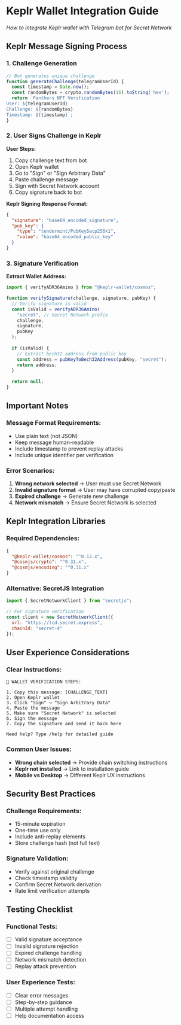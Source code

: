 # Keplr Wallet Integration Guide

*How to integrate Keplr wallet with Telegram bot for Secret Network*

## Keplr Message Signing Process

### 1. Challenge Generation
```javascript
// Bot generates unique challenge
function generateChallenge(telegramUserId) {
  const timestamp = Date.now();
  const randomBytes = crypto.randomBytes(16).toString('hex');
  return `Panthers NFT Verification
User: ${telegramUserId}
Challenge: ${randomBytes}
Timestamp: ${timestamp}`;
}
```

### 2. User Signs Challenge in Keplr

**User Steps:**
1. Copy challenge text from bot
2. Open Keplr wallet
3. Go to "Sign" or "Sign Arbitrary Data"
4. Paste challenge message
5. Sign with Secret Network account
6. Copy signature back to bot

**Keplr Signing Response Format:**
```json
{
  "signature": "base64_encoded_signature",
  "pub_key": {
    "type": "tendermint/PubKeySecp256k1", 
    "value": "base64_encoded_public_key"
  }
}
```

### 3. Signature Verification

**Extract Wallet Address:**
```javascript
import { verifyADR36Amino } from "@keplr-wallet/cosmos";

function verifySignature(challenge, signature, pubKey) {
  // Verify signature is valid
  const isValid = verifyADR36Amino(
    "secret", // Secret Network prefix
    challenge,
    signature,
    pubKey
  );
  
  if (isValid) {
    // Extract bech32 address from public key
    const address = pubKeyToBech32Address(pubKey, "secret");
    return address;
  }
  
  return null;
}
```

## Important Notes

### Message Format Requirements:
- Use plain text (not JSON)
- Keep message human-readable
- Include timestamp to prevent replay attacks
- Include unique identifier per verification

### Error Scenarios:
1. **Wrong network selected** → User must use Secret Network
2. **Invalid signature format** → User may have corrupted copy/paste
3. **Expired challenge** → Generate new challenge
4. **Network mismatch** → Ensure Secret Network is selected

## Keplr Integration Libraries

### Required Dependencies:
```json
{
  "@keplr-wallet/cosmos": "^0.12.x",
  "@cosmjs/crypto": "^0.31.x", 
  "@cosmjs/encoding": "^0.31.x"
}
```

### Alternative: SecretJS Integration
```javascript
import { SecretNetworkClient } from "secretjs";

// For signature verification
const client = new SecretNetworkClient({
  url: "https://lcd.secret.express",
  chainId: "secret-4"
});
```

## User Experience Considerations

### Clear Instructions:
```
🔐 WALLET VERIFICATION STEPS:

1. Copy this message: [CHALLENGE_TEXT]
2. Open Keplr wallet
3. Click "Sign" → "Sign Arbitrary Data"  
4. Paste the message
5. Make sure "Secret Network" is selected
6. Sign the message
7. Copy the signature and send it back here

Need help? Type /help for detailed guide
```

### Common User Issues:
- **Wrong chain selected** → Provide chain switching instructions
- **Keplr not installed** → Link to installation guide
- **Mobile vs Desktop** → Different Keplr UX instructions

## Security Best Practices

### Challenge Requirements:
- 15-minute expiration
- One-time use only
- Include anti-replay elements
- Store challenge hash (not full text)

### Signature Validation:
- Verify against original challenge
- Check timestamp validity
- Confirm Secret Network derivation
- Rate limit verification attempts

## Testing Checklist

### Functional Tests:
- [ ] Valid signature acceptance
- [ ] Invalid signature rejection
- [ ] Expired challenge handling
- [ ] Network mismatch detection
- [ ] Replay attack prevention

### User Experience Tests:
- [ ] Clear error messages
- [ ] Step-by-step guidance
- [ ] Multiple attempt handling
- [ ] Help documentation access
